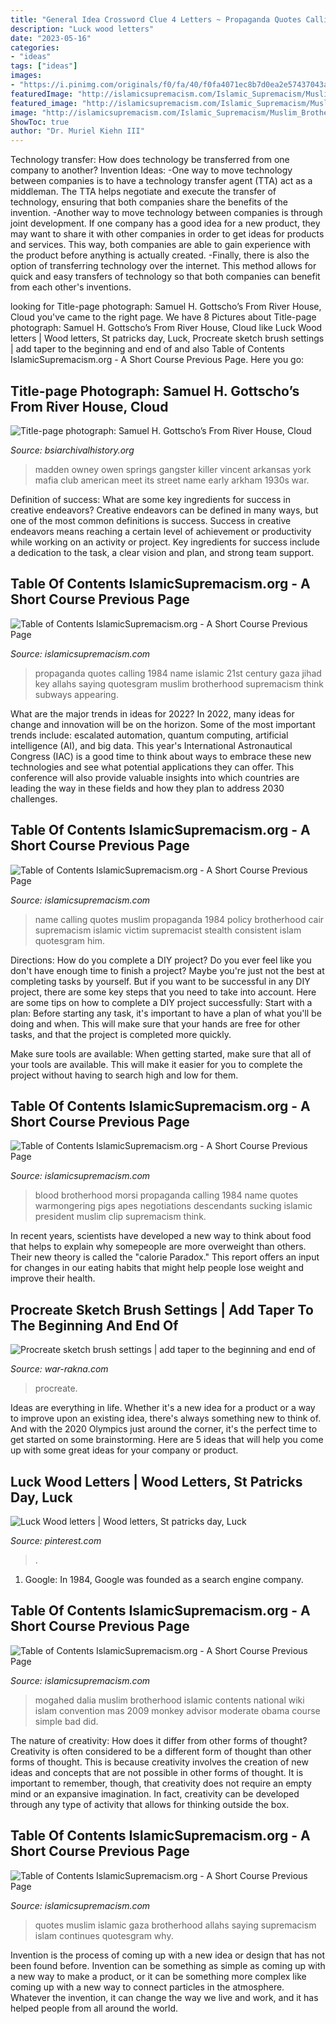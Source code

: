 ```yaml
---
title: "General Idea Crossword Clue 4 Letters ~ Propaganda Quotes Calling 1984 Name Islamic 21st Century Gaza Jihad Key Allahs Saying Quotesgram Muslim Brotherhood Supremacism Think Subways Appearing"
description: "Luck wood letters"
date: "2023-05-16"
categories:
- "ideas"
tags: ["ideas"]
images:
- "https://i.pinimg.com/originals/f0/fa/40/f0fa4071ec8b7d0ea2e57437043a3f56.jpg"
featuredImage: "http://islamicsupremacism.com/Islamic_Supremacism/Muslim_Brotherhood_files/remembranc2012x200.jpg"
featured_image: "http://islamicsupremacism.com/Islamic_Supremacism/Muslim_Brotherhood_files/remembranc2012x200.jpg"
image: "http://islamicsupremacism.com/Islamic_Supremacism/Muslim_Brotherhood_files/us_v_aq.png"
ShowToc: true
author: "Dr. Muriel Kiehn III"
---
```



Technology transfer: How does technology be transferred from one company to another?
Invention Ideas: 
-One way to move technology between companies is to have a technology transfer agent (TTA) act as a middleman. The TTA helps negotiate and execute the transfer of technology, ensuring that both companies share the benefits of the invention. 
-Another way to move technology between companies is through joint development. If one company has a good idea for a new product, they may want to share it with other companies in order to get ideas for products and services. This way, both companies are able to gain experience with the product before anything is actually created. 
-Finally, there is also the option of transferring technology over the internet. This method allows for quick and easy transfers of technology so that both companies can benefit from each other's inventions.

	

		
looking for Title-page photograph: Samuel H. Gottscho’s From River House, Cloud you've came to the right page. We have 8 Pictures about Title-page photograph: Samuel H. Gottscho’s From River House, Cloud like Luck Wood letters | Wood letters, St patricks day, Luck, Procreate sketch brush settings | add taper to the beginning and end of and also Table of Contents IslamicSupremacism.org - A Short Course Previous Page. Here you go:
		
    
## Title-page Photograph: Samuel H. Gottscho’s From River House, Cloud

<img loading=lazy src="http://www.bsiarchivalhistory.org/BSI_Archival_History/Woodys_pt_1_files/droppedImage.jpg" onerror="this.onerror=null;this.src='https://tse3.mm.bing.net/th?id=OIP.tywnI9AeShMVETd0NKqaiQAAAA&amp;pid=15.1';" alt="Title-page photograph: Samuel H. Gottscho’s From River House, Cloud">

_Source: bsiarchivalhistory.org_

>madden owney owen springs gangster killer vincent arkansas york mafia club american meet its street name early arkham 1930s war. 

	

Definition of success: What are some key ingredients for success in creative endeavors?
Creative endeavors can be defined in many ways, but one of the most common definitions is success. Success in creative endeavors means reaching a certain level of achievement or productivity while working on an activity or project. Key ingredients for success include a dedication to the task, a clear vision and plan, and strong team support.

    
## Table Of Contents IslamicSupremacism.org - A Short Course Previous Page

<img loading=lazy src="http://islamicsupremacism.com/Islamic_Supremacism/Muslim_Brotherhood_files/HisJihad3.jpg" onerror="this.onerror=null;this.src='https://tse4.mm.bing.net/th?id=OIP.RcOptp9OGZx8fAfln_cpggHaBh&amp;pid=15.1';" alt="Table of Contents IslamicSupremacism.org - A Short Course Previous Page">

_Source: islamicsupremacism.com_

>propaganda quotes calling 1984 name islamic 21st century gaza jihad key allahs saying quotesgram muslim brotherhood supremacism think subways appearing. 

	

What are the major trends in ideas for 2022?
In 2022, many ideas for change and innovation will be on the horizon. Some of the most important trends include: escalated automation, quantum computing, artificial intelligence (AI), and big data. 
This year's International Astronautical Congress (IAC) is a good time to think about ways to embrace these new technologies and see what potential applications they can offer. This conference will also provide valuable insights into which countries are leading the way in these fields and how they plan to address 2030 challenges.

    
## Table Of Contents IslamicSupremacism.org - A Short Course Previous Page

<img loading=lazy src="http://islamicsupremacism.com/Islamic_Supremacism/Muslim_Brotherhood_files/remembranc2012x200.jpg" onerror="this.onerror=null;this.src='https://tse3.mm.bing.net/th?id=OIP.MGlSWXdZ3LBXjdQHuJrcaAAAAA&amp;pid=15.1';" alt="Table of Contents IslamicSupremacism.org - A Short Course Previous Page">

_Source: islamicsupremacism.com_

>name calling quotes muslim propaganda 1984 policy brotherhood cair supremacism islamic victim supremacist stealth consistent islam quotesgram him. 

	

Directions: How do you complete a DIY project?
Do you ever feel like you don't have enough time to finish a project? Maybe you're just not the best at completing tasks by yourself. But if you want to be successful in any DIY project, there are some key steps that you need to take into account. Here are some tips on how to complete a DIY project successfully:
Start with a plan: Before starting any task, it's important to have a plan of what you'll be doing and when. This will make sure that your hands are free for other tasks, and that the project is completed more quickly.

Make sure tools are available: When getting started, make sure that all of your tools are available. This will make it easier for you to complete the project without having to search high and low for them.

    
## Table Of Contents IslamicSupremacism.org - A Short Course Previous Page

<img loading=lazy src="http://islamicsupremacism.com/Islamic_Supremacism/Muslim_Brotherhood_files/droppedImage.png" onerror="this.onerror=null;this.src='https://tse1.mm.bing.net/th?id=OIP.xlMBZ-LPqpDWDt-AJYN0_QHaFc&amp;pid=15.1';" alt="Table of Contents IslamicSupremacism.org - A Short Course Previous Page">

_Source: islamicsupremacism.com_

>blood brotherhood morsi propaganda calling 1984 name quotes warmongering pigs apes negotiations descendants sucking islamic president muslim clip supremacism think. 

	

In recent years, scientists have developed a new way to think about food that helps to explain why somepeople are more overweight than others. Their new theory is called the "calorie Paradox." This report offers an input for changes in our eating habits that might help people lose weight and improve their health.

    
## Procreate Sketch Brush Settings | Add Taper To The Beginning And End Of

<img loading=lazy src="https://war-rakna.com/rrult/bmuVjSgcyWn4ja0uquaf8gHaFn.jpg" onerror="this.onerror=null;this.src='https://tse3.mm.bing.net/th?id=OIP.9_NrLXQHRPoodit7ejkuNAAAAA&amp;pid=15.1';" alt="Procreate sketch brush settings | add taper to the beginning and end of">

_Source: war-rakna.com_

>procreate. 

	

Ideas are everything in life. Whether it's a new idea for a product or a way to improve upon an existing idea, there's always something new to think of. And with the 2020 Olympics just around the corner, it's the perfect time to get started on some brainstorming. Here are 5 ideas that will help you come up with some great ideas for your company or product.

    
## Luck Wood Letters | Wood Letters, St Patricks Day, Luck

<img loading=lazy src="https://i.pinimg.com/originals/f0/fa/40/f0fa4071ec8b7d0ea2e57437043a3f56.jpg" onerror="this.onerror=null;this.src='https://tse4.mm.bing.net/th?id=OIP.sbO-ZaGROcNErstK69AUHwAAAA&amp;pid=15.1';" alt="Luck Wood letters | Wood letters, St patricks day, Luck">

_Source: pinterest.com_

>. 

	

1. Google: In 1984, Google was founded as a search engine company.

    
## Table Of Contents IslamicSupremacism.org - A Short Course Previous Page

<img loading=lazy src="http://islamicsupremacism.com/Muslim_Brotherhood_on_IS%26J_files/Dalia_Mogahed.JPG.jpg" onerror="this.onerror=null;this.src='https://tse2.mm.bing.net/th?id=OIP.NjVloutof1Wm10DR3sS-wAAAAA&amp;pid=15.1';" alt="Table of Contents IslamicSupremacism.org - A Short Course Previous Page">

_Source: islamicsupremacism.com_

>mogahed dalia muslim brotherhood islamic contents national wiki islam convention mas 2009 monkey advisor moderate obama course simple bad did. 

	

The nature of creativity: How does it differ from other forms of thought?
Creativity is often considered to be a different form of thought than other forms of thought. This is because creativity involves the creation of new ideas and concepts that are not possible in other forms of thought. It is important to remember, though, that creativity does not require an empty mind or an expansive imagination. In fact, creativity can be developed through any type of activity that allows for thinking outside the box.

    
## Table Of Contents IslamicSupremacism.org - A Short Course Previous Page

<img loading=lazy src="http://islamicsupremacism.com/Islamic_Supremacism/Muslim_Brotherhood_files/us_v_aq.png" onerror="this.onerror=null;this.src='https://tse3.mm.bing.net/th?id=OIP.OIzbpOAshe5CA2330DPIhgHaDy&amp;pid=15.1';" alt="Table of Contents IslamicSupremacism.org - A Short Course Previous Page">

_Source: islamicsupremacism.com_

>quotes muslim islamic gaza brotherhood allahs saying supremacism islam continues quotesgram why. 

	

Invention is the process of coming up with a new idea or design that has not been found before. Invention can be something as simple as coming up with a new way to make a product, or it can be something more complex like coming up with a new way to connect particles in the atmosphere. Whatever the invention, it can change the way we live and work, and it has helped people from all around the world.

